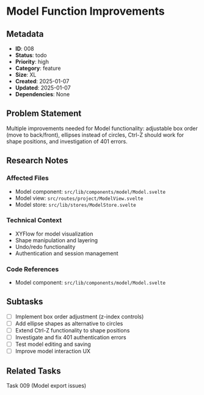 # Model Function Improvements

## Metadata
- **ID**: 008
- **Status**: todo
- **Priority**: high
- **Category**: feature
- **Size**: XL
- **Created**: 2025-01-07
- **Updated**: 2025-01-07
- **Dependencies**: None

## Problem Statement
Multiple improvements needed for Model functionality: adjustable box order (move to back/front), ellipses instead of circles, Ctrl-Z should work for shape positions, and investigation of 401 errors.

## Research Notes
### Affected Files
- Model component: `src/lib/components/model/Model.svelte`
- Model view: `src/routes/project/ModelView.svelte`
- Model store: `src/lib/stores/ModelStore.svelte`

### Technical Context
- XYFlow for model visualization
- Shape manipulation and layering
- Undo/redo functionality
- Authentication and session management

### Code References
- Model component: `src/lib/components/model/Model.svelte`

## Subtasks
- [ ] Implement box order adjustment (z-index controls)
- [ ] Add ellipse shapes as alternative to circles
- [ ] Extend Ctrl-Z functionality to shape positions
- [ ] Investigate and fix 401 authentication errors
- [ ] Test model editing and saving
- [ ] Improve model interaction UX

## Related Tasks
Task 009 (Model export issues)